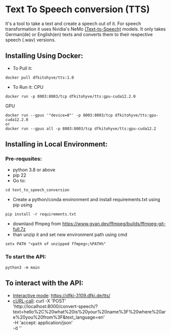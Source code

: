 # Text To Speech conversion (TTS)
It's a tool to take a text and create a speech out of it. For speech transformation it uses Nvidia's NeMo [(Text-to-Speech)](https://docs.nvidia.com/deeplearning/nemo/user-guide/docs/en/stable/tts/intro.html) models. It only takes German(de) or English(en) texts and converts them to their respective speech (.wav) versions.

## Installing Using Docker:
* To Pull it: 
```
docker pull dfkitohyve/tts:1.0
```
* To Run it: 
CPU
```
docker run -p 8003:8003/tcp dfkitohyve/tts:gpu-cuda12.2.0
```

GPU
```
docker run --gpus '"device=0"' -p 8003:8003/tcp dfkitohyve/tts:gpu-cuda12.2.0
or
docker run --gpus all -p 8003:8003/tcp dfkitohyve/tts:gpu-cuda12.2
```
## Installing in Local Environment:
### Pre-requsites:
* python 3.8 or above
* pip 22
* Go to:
```
cd text_to_speech_conversion
```
* Create a python/conda environment and install requirements.txt using pip using 
```
pip install -r requirements.txt
```

* downlaod ffmpeg from https://www.gyan.dev/ffmpeg/builds/ffmpeg-git-full.7z
* than  unzip it and set new environment path using cmd
```
setx PATH "<path of unzipped ffmpeg>;%PATH%"
``` 

### To start the API:
```
python3 -m main
```
## To interact with the API:
* <u>Interactive mode</u>: https://dfki-3109.dfki.de/tts/
* <u>cURL-call</u>:
curl -X 'POST' \
  'http://localhost:8000/convert-speech/?text=hello%2C%20what%20is%20your%20name%3F%20where%20are%20you%20from%3F&text_language=en' \
  -H 'accept: application/json' \
  -d ''